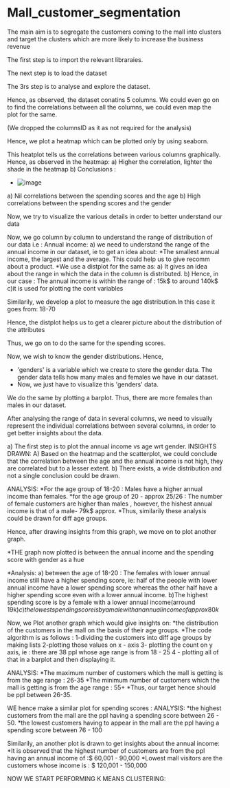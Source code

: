 # Mall_customer_segmentation
The main aim is to segregate the customers coming to the mall into clusters and target the clusters which are more likely to increase the business revenue

The first step is to import the relevant libraraies.

The next step is to load the dataset

The 3rs step is to analyse and explore the dataset.

Hence, as observed, the dataset conatins 5 columns. We could even go on to find the correlations between all the columns, we could even map the plot for the same. 

(We dropped the columnsID as it as not required for the analysis)

Hence, we plot a heatmap which can be plotted only by using seaborn.

This heatplot tells us the correlations between various columns graphically. Hence, as observed in the heatmap:
a) Higher the correlation, lighter the shade in the heatmap
b) Conclusions :
* ![image](https://user-images.githubusercontent.com/112570856/189483789-208e99fa-956b-41bc-8d01-ea7ba749094f.png)

a) Nil correlations between the spending scores and the age
b) High correlations between the spending scores and the gender 

Now, we try to visualize the various details in order to better understand our data

Now, we go column by column to understand the range of distribution of our data
i.e : Annual income:
a) we need to understand the range of the annual income in our dataset, ie to get an idea about:
*The smallest annual income, the largest and the average. This could help us to give recomm about a product.
*We use a distplot for the same as:
a) It gives an idea about the range in which the data in the column is distributed.
b) Hence, in our case : The annual income is within the range of : 15k$ to around 140k$
c)it is used for plotting the cont variables 

Similarily, we develop a plot to measure the age distribution.In this case it goes from:
18-70

Hence, the distplot helps us to get a clearer picture about the distribution of the attributes

Thus, we go on to do the same for the spending scores.

Now, we wish to know the gender distributions. Hence, 
* 'genders' is a variable which we create to store the gender data.
The gender data tells how many males and females we have in our dataset.
* Now, we just have to visualize this 'genders' data.

We do the same by plotting a barplot.
Thus, there are more females than males in our dataset.

After analysing the range of data in several columns, we need to visually represent the individual correlations between several columns, in order to get better insights about the data.

a) The first step is to plot the annual income vs age wrt gender.
INSIGHTS DRAWN:
A) Based on the heatmap and the scatterplot, we could conclude that the correlation between the age and the annual income is not high, they are correlated but to a lesser extent.
b) There exists, a wide distribution and not a single conclusion could be drawn.

ANALYSIS:
*For the age group of 18-20 : Males have a higher annual income than females.
*for the age group of 20 - approx 25/26 : The number of female customers are higher than males , however, the hishest annual income is that of a male- 79k$ approx.
*Thus, similarily these analysis could be drawn for diff age groups.

Hence, after drawing insights from this graph, we move on to plot another graph. 

*THE graph now plotted is between the annual income and the spending score with gender as a hue

*Analysis:
a) between the age of 18-20 : The females with lower annual income still have a higher spending score, ie:
half of the people with lower annual income have a lower spending score whereas the other half have a higher spending score even with a lower annual income.
b)The highest spending score is by a female with a lower annual income(arround 19k$)
c)the lowest spending score is by a male with an annual income of approx 80k$


Now, we Plot another graph which would give insights on:
*the distribution of the customers in the mall on the basis of their age groups.
*The code algorithm is as follows :
1-dividing the customers into diff age groups by making lists
2-plotting those values on x - axis
3- plotting the count on y axis, ie : there are 38 ppl whose age range is from 18 - 25
4 - plotting all of that in a barplot and then displaying it.

ANALYSIS:
*The maximum number of customers which the mall is getting is from the age range : 26-35
*The minimum number of customers which the mall is getting is from the age range : 55+
*Thus, our target hence should be ppl between 26-35.

WE hence make a similar plot for spending scores :
ANALYSIS:
*the highest customers from the mall are the ppl having a spending score between 26 - 50.
*the lowest customers having to appear in the mall are the ppl having a spending score between 76 - 100

Similarily, an another plot is drawn to get insights about the annual income:
*It is observed that the highest number of customers are from the ppl having an annual income of :$ 60,001 - 90,000
*Lowest  mall visitors are the customers whose income is : $ 120,001 - 150,000

NOW WE START PERFORMING K MEANS CLUSTERING:

